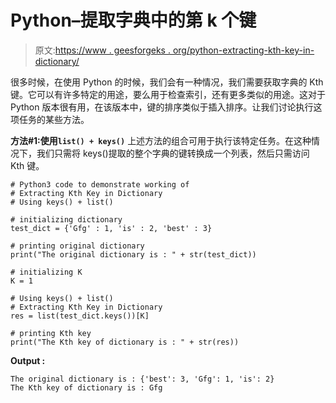 # Python–提取字典中的第 k 个键

> 原文:[https://www . geesforgeks . org/python-extracting-kth-key-in-dictionary/](https://www.geeksforgeeks.org/python-extracting-kth-key-in-dictionary/)

很多时候，在使用 Python 的时候，我们会有一种情况，我们需要获取字典的 Kth 键。它可以有许多特定的用途，要么用于检查索引，还有更多类似的用途。这对于 Python 版本很有用，在该版本中，键的排序类似于插入排序。让我们讨论执行这项任务的某些方法。

**方法#1:使用`list() + keys()`**
上述方法的组合可用于执行该特定任务。在这种情况下，我们只需将 keys()提取的整个字典的键转换成一个列表，然后只需访问 Kth 键。

```
# Python3 code to demonstrate working of
# Extracting Kth Key in Dictionary
# Using keys() + list()

# initializing dictionary
test_dict = {'Gfg' : 1, 'is' : 2, 'best' : 3}

# printing original dictionary
print("The original dictionary is : " + str(test_dict))

# initializing K 
K = 1

# Using keys() + list()
# Extracting Kth Key in Dictionary
res = list(test_dict.keys())[K]

# printing Kth key
print("The Kth key of dictionary is : " + str(res))
```

**Output :**

```
The original dictionary is : {'best': 3, 'Gfg': 1, 'is': 2}
The Kth key of dictionary is : Gfg

```